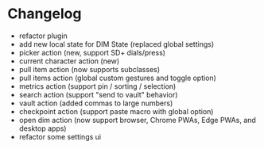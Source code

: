 
# Changelog

- refactor plugin
- add new local state for DIM State (replaced global settings)
- picker action (new, support SD+ dials/press)
- current character action (new)
- pull item action (now supports subclasses)
- pull items action (global custom gestures and toggle option)
- metrics action (support pin / sorting / selection)
- search action (support "send to vault" behavior)
- vault action (added commas to large numbers)
- checkpoint action (support paste macro with global option)
- open dim action (now support browser, Chrome PWAs, Edge PWAs, and desktop apps)
- refactor some settings ui
